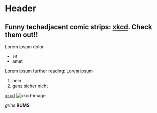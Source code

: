 # Header

## Funny techadjacent comic strips: [xkcd](https://www.xkcd.com). Check them out!!

Lorem ipsum dolor

- sit
- amet

Lorem ipsum further reading: [Lorem ipsum](https://www.loremipsum.de/)

1. nein
2. ganz sicher nicht

[xkcd](https://www.xkcd.com)
![xkcd-image](https://imgs.xkcd.com/comics/km3net_2x.png)

*grins*
**RUMS**
 